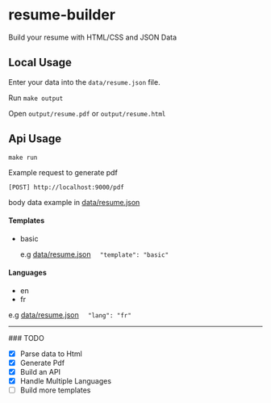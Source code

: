 # resume-builder

Build your resume with HTML/CSS and JSON Data

## Local Usage

Enter your data into the `data/resume.json` file.

Run `make output`

Open `output/resume.pdf` or `output/resume.html`

## Api Usage

`make run`

Example request to generate pdf

```
[POST] http://localhost:9000/pdf
```

body data example in [data/resume.json](data/resume.json)

#### Templates

- basic

  e.g [data/resume.json](data/resume.json)
  ``  "template": "basic"``

#### Languages

- en
- fr

e.g [data/resume.json](data/resume.json)
``  "lang": "fr"``

<hr />
### TODO

- [x] Parse data to Html
- [x] Generate Pdf
- [x] Build an API
- [x] Handle Multiple Languages
- [ ] Build more templates

